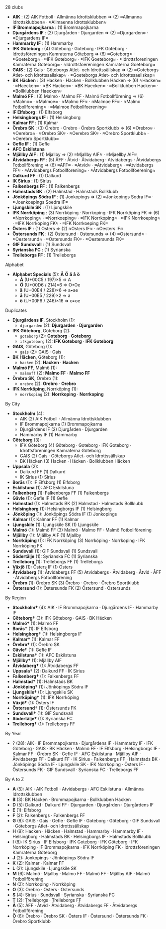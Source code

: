 28 clubs

- **AIK** : (2) AIK Fotboll · Allmänna Idrottsklubben ⇒ (2) ≈Allmanna Idrottsklubben≈ · ≈Allmaenna Idrottsklubben≈
- **IF Brommapojkarna** : (1) Brommapojkarna
- **Djurgårdens IF** : (2) Djurgården · Djurgarden ⇒ (2) ≈Djurgarden≈ · ≈Djurgardens IF≈
- **Hammarby IF** : (1) Hammarby
- **IFK Göteborg** : (4) Göteborg · Goteborg · IFK Goteborg · Idrottsföreningen Kamraterna Göteborg ⇒ (6) ≈Goteborg≈ · ≈Goeteborg≈ · ≈IFK Goteborg≈ · ≈IFK Goeteborg≈ · ≈Idrottsforeningen Kamraterna Goteborg≈ · ≈Idrottsfoereningen Kamraterna Goeteborg≈
- **GAIS** : (2) Gais · Göteborgs Atlet- och Idrottssällskap ⇒ (2) ≈Goteborgs Atlet- och Idrottssallskap≈ · ≈Goeteborgs Atlet- och Idrottssaellskap≈
- **BK Häcken** : (3) Hacken · Häcken · Bollklubben Häcken ⇒ (6) ≈Hacken≈ · ≈Haecken≈ · ≈BK Hacken≈ · ≈BK Haecken≈ · ≈Bollklubben Hacken≈ · ≈Bollklubben Haecken≈
- **Malmö FF** : (3) Malmö · Malmo FF · Malmö Fotbollförening ⇒ (6) ≈Malmo≈ · ≈Malmoe≈ · ≈Malmo FF≈ · ≈Malmoe FF≈ · ≈Malmo Fotbollforening≈ · ≈Malmoe Fotbollfoerening≈
- **IF Elfsborg** : (1) Elfsborg
- **Helsingborgs IF** : (1) Helsingborg
- **Kalmar FF** : (1) Kalmar
- **Örebro SK** : (3) Örebro · Orebro · Örebro Sportklubb ⇒ (6) ≈Orebro≈ · ≈Oerebro≈ · ≈Orebro SK≈ · ≈Oerebro SK≈ · ≈Orebro Sportklubb≈ · ≈Oerebro Sportklubb≈
- **Gefle IF** : (1) Gefle
- **AFC Eskilstuna**
- **Mjällby AIF** : (1) Mjallby ⇒ (2) ≈Mjallby AIF≈ · ≈Mjaellby AIF≈
- **Åtvidabergs FF** : (5) ÅFF · Åtvid · Åtvidaberg · Atvidabergs · Åtvidabergs Fotbollförening ⇒ (6) ≈AFF≈ · ≈Atvid≈ · ≈Atvidaberg≈ · ≈Atvidabergs FF≈ · ≈Atvidabergs Fotbollforening≈ · ≈Åtvidabergs Fotbollfoerening≈
- **Dalkurd FF** : (1) Dalkurd
- **IK Sirius** : (1) Sirius
- **Falkenbergs FF** : (1) Falkenbergs
- **Halmstads BK** : (2) Halmstad · Halmstads Bollklubb
- **Jönköpings Södra IF** : (1) Jonkopings ⇒ (2) ≈Jonkopings Sodra IF≈ · ≈Joenkoepings Soedra IF≈
- **Ljungskile SK** : (1) Ljungskile
- **IFK Norrköping** : (3) Norrköping · Norrkoping · IFK Norrköping FK ⇒ (6) ≈Norrkoping≈ · ≈Norrkoeping≈ · ≈IFK Norrkoping≈ · ≈IFK Norrkoeping≈ · ≈IFK Norrkoping FK≈ · ≈IFK Norrkoeping FK≈
- **Östers IF** : (1) Osters ⇒ (2) ≈Osters IF≈ · ≈Oesters IF≈
- **Östersunds FK** : (2) Östersund · Ostersunds ⇒ (4) ≈Ostersund≈ · ≈Oestersund≈ · ≈Ostersunds FK≈ · ≈Oestersunds FK≈
- **GIF Sundsvall** : (1) Sundsvall
- **Syrianska FC** : (1) Syrianska
- **Trelleborgs FF** : (1) Trelleborgs




Alphabet

- **Alphabet Specials** (5):  **Å**  **Ö**  **ä**  **å**  **ö** 
  - **Å** (U+00C5 / 197)×5 ⇒ A
  - **Ö** (U+00D6 / 214)×6 ⇒ O•Oe
  - **ä** (U+00E4 / 228)×6 ⇒ a•ae
  - **å** (U+00E5 / 229)×2 ⇒ a
  - **ö** (U+00F6 / 246)×16 ⇒ o•oe




Duplicates

- **Djurgårdens IF**, Stockholm (1):
  - `djurgarden` (2): **Djurgarden** · **Djurgarden**
- **IFK Göteborg**, Göteborg (2):
  - `goteborg` (2): **Goteborg** · **Goteborg**
  - `ifkgoteborg` (2): **IFK Goteborg** · **IFK Goteborg**
- **GAIS**, Göteborg (1):
  - `gais` (2): GAIS · Gais
- **BK Häcken**, Göteborg (1):
  - `hacken` (2): **Hacken** · **Hacken**
- **Malmö FF**, Malmö (1):
  - `malmoff` (2): **Malmo FF** · **Malmo FF**
- **Örebro SK**, Örebro (1):
  - `orebro` (2): **Orebro** · **Orebro**
- **IFK Norrköping**, Norrköping (1):
  - `norrkoping` (2): **Norrkoping** · **Norrkoping**




By City

- **Stockholm** (4): 
  - AIK  (2) AIK Fotboll · Allmänna Idrottsklubben
  - IF Brommapojkarna  (1) Brommapojkarna
  - Djurgårdens IF  (2) Djurgården · Djurgarden
  - Hammarby IF  (1) Hammarby
- **Göteborg** (3): 
  - IFK Göteborg  (4) Göteborg · Goteborg · IFK Goteborg · Idrottsföreningen Kamraterna Göteborg
  - GAIS  (2) Gais · Göteborgs Atlet- och Idrottssällskap
  - BK Häcken  (3) Hacken · Häcken · Bollklubben Häcken
- **Uppsala** (2): 
  - Dalkurd FF  (1) Dalkurd
  - IK Sirius  (1) Sirius
- **Borås** (1): IF Elfsborg  (1) Elfsborg
- **Eskilstuna** (1): AFC Eskilstuna 
- **Falkenberg** (1): Falkenbergs FF  (1) Falkenbergs
- **Gävle** (1): Gefle IF  (1) Gefle
- **Halmstad** (1): Halmstads BK  (2) Halmstad · Halmstads Bollklubb
- **Helsingborg** (1): Helsingborgs IF  (1) Helsingborg
- **Jönköping** (1): Jönköpings Södra IF  (1) Jonkopings
- **Kalmar** (1): Kalmar FF  (1) Kalmar
- **Ljungskile** (1): Ljungskile SK  (1) Ljungskile
- **Malmö** (1): Malmö FF  (3) Malmö · Malmo FF · Malmö Fotbollförening
- **Mjällby** (1): Mjällby AIF  (1) Mjallby
- **Norrköping** (1): IFK Norrköping  (3) Norrköping · Norrkoping · IFK Norrköping FK
- **Sundsvall** (1): GIF Sundsvall  (1) Sundsvall
- **Södertälje** (1): Syrianska FC  (1) Syrianska
- **Trelleborg** (1): Trelleborgs FF  (1) Trelleborgs
- **Växjö** (1): Östers IF  (1) Osters
- **Åtvidaberg** (1): Åtvidabergs FF  (5) Atvidabergs · Åtvidaberg · Åtvid · ÅFF · Åtvidabergs Fotbollförening
- **Örebro** (1): Örebro SK  (3) Örebro · Orebro · Örebro Sportklubb
- **Östersund** (1): Östersunds FK  (2) Östersund · Ostersunds




By Region

- **Stockholm†** (4):   AIK · IF Brommapojkarna · Djurgårdens IF · Hammarby IF
- **Göteborg†** (3):   IFK Göteborg · GAIS · BK Häcken
- **Malmö†** (1):   Malmö FF
- **Borås†** (1):   IF Elfsborg
- **Helsingborg†** (1):   Helsingborgs IF
- **Kalmar†** (1):   Kalmar FF
- **Örebro†** (1):   Örebro SK
- **Gävle†** (1):   Gefle IF
- **Eskilstuna†** (1):   AFC Eskilstuna
- **Mjällby†** (1):   Mjällby AIF
- **Åtvidaberg†** (1):   Åtvidabergs FF
- **Uppsala†** (2):   Dalkurd FF · IK Sirius
- **Falkenberg†** (1):   Falkenbergs FF
- **Halmstad†** (1):   Halmstads BK
- **Jönköping†** (1):   Jönköpings Södra IF
- **Ljungskile†** (1):   Ljungskile SK
- **Norrköping†** (1):   IFK Norrköping
- **Växjö†** (1):   Östers IF
- **Östersund†** (1):   Östersunds FK
- **Sundsvall†** (1):   GIF Sundsvall
- **Södertälje†** (1):   Syrianska FC
- **Trelleborg†** (1):   Trelleborgs FF




By Year

- ? (28):   AIK · IF Brommapojkarna · Djurgårdens IF · Hammarby IF · IFK Göteborg · GAIS · BK Häcken · Malmö FF · IF Elfsborg · Helsingborgs IF · Kalmar FF · Örebro SK · Gefle IF · AFC Eskilstuna · Mjällby AIF · Åtvidabergs FF · Dalkurd FF · IK Sirius · Falkenbergs FF · Halmstads BK · Jönköpings Södra IF · Ljungskile SK · IFK Norrköping · Östers IF · Östersunds FK · GIF Sundsvall · Syrianska FC · Trelleborgs FF






By A to Z

- **A** (5): AIK · AIK Fotboll · Atvidabergs · AFC Eskilstuna · Allmänna Idrottsklubben
- **B** (3): BK Häcken · Brommapojkarna · Bollklubben Häcken
- **D** (5): Dalkurd · Dalkurd FF · Djurgarden · Djurgården · Djurgårdens IF
- **E** (1): Elfsborg
- **F** (2): Falkenbergs · Falkenbergs FF
- **G** (8): GAIS · Gais · Gefle · Gefle IF · Goteborg · Göteborg · GIF Sundsvall · Göteborgs Atlet- och Idrottssällskap
- **H** (9): Hacken · Häcken · Halmstad · Hammarby · Hammarby IF · Helsingborg · Halmstads BK · Helsingborgs IF · Halmstads Bollklubb
- **I** (8): IK Sirius · IF Elfsborg · IFK Goteborg · IFK Göteborg · IFK Norrköping · IF Brommapojkarna · IFK Norrköping FK · Idrottsföreningen Kamraterna Göteborg
- **J** (2): Jonkopings · Jönköpings Södra IF
- **K** (2): Kalmar · Kalmar FF
- **L** (2): Ljungskile · Ljungskile SK
- **M** (6): Malmö · Mjallby · Malmo FF · Malmö FF · Mjällby AIF · Malmö Fotbollförening
- **N** (2): Norrkoping · Norrköping
- **O** (3): Orebro · Osters · Ostersunds
- **S** (4): Sirius · Sundsvall · Syrianska · Syrianska FC
- **T** (2): Trelleborgs · Trelleborgs FF
- **Å** (5): ÅFF · Åtvid · Åtvidaberg · Åtvidabergs FF · Åtvidabergs Fotbollförening
- **Ö** (6): Örebro · Örebro SK · Östers IF · Östersund · Östersunds FK · Örebro Sportklubb




